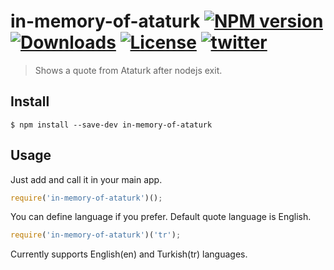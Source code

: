 # in-memory-of-ataturk [![NPM version][npm-image]][npm-url] [![Downloads][downloads-image]][downloads-url] [![License][license-image]][license-url] [![twitter][twitter-badge]][twitter]
> Shows a quote from Ataturk after nodejs exit.

## Install
```
$ npm install --save-dev in-memory-of-ataturk
```

## Usage
Just add and call it in your main app.
```js
require('in-memory-of-ataturk')();
```
You can define language if you prefer. Default quote language is English.
```js
require('in-memory-of-ataturk')('tr');
```

Currently supports English(en) and Turkish(tr) languages.

[npm-image]: https://img.shields.io/npm/v/in-memory-of-ataturk.svg
[npm-url]: https://npmjs.org/package/in-memory-of-ataturk
[downloads-image]: http://img.shields.io/npm/dm/in-memory-of-ataturk.svg
[downloads-url]: https://npmjs.org/package/in-memory-of-ataturk
[license-image]: https://img.shields.io/:license-mit-blue.svg
[license-url]: LICENSE.md
[twitter]: https://twitter.com/intent/tweet?text=Check%20out%20in-memory-of-ataturk%20by%20%40tufant%20https%3A%2F%2Fgithub.com%2Ftufantunc%2Fin-memory-of-ataturk%20%F0%9F%91%8D
[twitter-badge]: https://img.shields.io/twitter/url/https/github.com/tufantunc/in-memory-of-ataturk.svg?style=social
